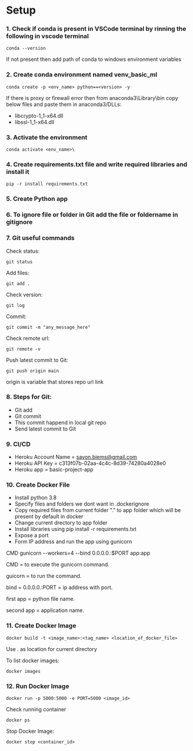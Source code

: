 # Setup
### 1. Check if conda is present in VSCode terminal by rinning the following in vscode terminal

```
conda --version
```
If not present then add path of conda to windows environment variables

### 2. Create conda environment named venv_basic_ml
```
conda create -p <env_name> python==<version> -y
```
If there is proxy or firewall error then from anaconda3\Library\bin copy below files and paste them in anaconda3/DLLs:
-   libcrypto-1_1-x64.dll
-   libssl-1_1-x64.dll

### 3. Activate the environment
```
conda activate <env_name>\
```
### 4. Create requirements.txt file and write required libraries and install it
```
pip -r install requirements.txt
```
### 5. Create Python app
### 6. To ignore file or folder in Git add the file or foldername in gitignore
### 7. Git useful commands
Check status:
```
git status
```
Add files:
```
git add .
```
Check version:
```
git log
```
Commit:
```
git commit -m "any_message_here"
```
Check remote url:
```
git remote -v
```
Push latest commit to Git: 
```
git push origin main
```
origin is variable that stores repo url link
### 8. Steps for Git:
- Git add
- Git commit
- This commit happend in local git repo
- Send latest commit to Git

### 9. CI/CD
- Heroku Account Name = sayon.biems@gmail.com
- Heroku API Key = c313f07b-02aa-4c4c-8d39-74280a4028e0
- Heroku app = basic-project-app

### 10. Create Docker File
- Install python 3.8
- Specify files and folders we dont want in .dockerignore
- Copy required files from current folder "." to app folder which will be present
by default in docker
- Change current drectory to app folder
- Install libraries using pip install -r requirements.txt
- Expose a port
- Form IP address and run the app using gunicorn

CMD gunicorn --workers=4 --bind 0.0.0.0.:$PORT app:app

CMD = to execute the gunicorn command.

guicorn = to run the command.

bind = 0.0.0.0.:PORT = ip address with port.

first app = python file name.

second app = application name.

### 11. Create Docker Image
```
docker build -t <image_name>:<tag_name> <location_of_docker_file>
```
Use . as location for current directory

To list docker images:
```
docker images
```
### 12. Run Docker Image
```
docker run -p 5000:5000 -e PORT=5000 <image_id>
```
Check running container
```
docker ps
```
Stop Docker Image:
```
docker stop <container_id>
```
